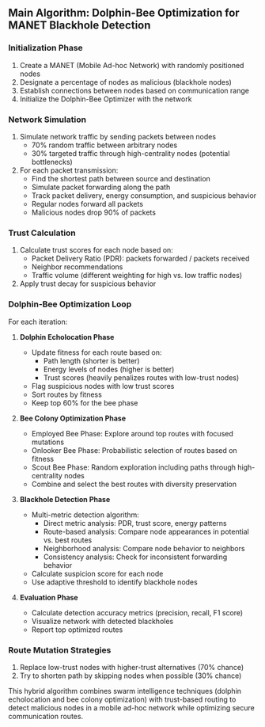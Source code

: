 ## Main Algorithm: Dolphin-Bee Optimization for MANET Blackhole Detection

### Initialization Phase
1. Create a MANET (Mobile Ad-hoc Network) with randomly positioned nodes
2. Designate a percentage of nodes as malicious (blackhole nodes)
3. Establish connections between nodes based on communication range
4. Initialize the Dolphin-Bee Optimizer with the network

### Network Simulation
1. Simulate network traffic by sending packets between nodes
   - 70% random traffic between arbitrary nodes
   - 30% targeted traffic through high-centrality nodes (potential bottlenecks)
2. For each packet transmission:
   - Find the shortest path between source and destination
   - Simulate packet forwarding along the path
   - Track packet delivery, energy consumption, and suspicious behavior
   - Regular nodes forward all packets
   - Malicious nodes drop 90% of packets

### Trust Calculation
1. Calculate trust scores for each node based on:
   - Packet Delivery Ratio (PDR): packets forwarded / packets received
   - Neighbor recommendations
   - Traffic volume (different weighting for high vs. low traffic nodes)
2. Apply trust decay for suspicious behavior

### Dolphin-Bee Optimization Loop
For each iteration:
1. **Dolphin Echolocation Phase**
   - Update fitness for each route based on: 
     - Path length (shorter is better)
     - Energy levels of nodes (higher is better)
     - Trust scores (heavily penalizes routes with low-trust nodes)
   - Flag suspicious nodes with low trust scores
   - Sort routes by fitness
   - Keep top 60% for the bee phase

2. **Bee Colony Optimization Phase**
   - Employed Bee Phase: Explore around top routes with focused mutations
   - Onlooker Bee Phase: Probabilistic selection of routes based on fitness
   - Scout Bee Phase: Random exploration including paths through high-centrality nodes
   - Combine and select the best routes with diversity preservation

3. **Blackhole Detection Phase**
   - Multi-metric detection algorithm:
     - Direct metric analysis: PDR, trust score, energy patterns
     - Route-based analysis: Compare node appearances in potential vs. best routes
     - Neighborhood analysis: Compare node behavior to neighbors
     - Consistency analysis: Check for inconsistent forwarding behavior
   - Calculate suspicion score for each node
   - Use adaptive threshold to identify blackhole nodes

4. **Evaluation Phase**
   - Calculate detection accuracy metrics (precision, recall, F1 score)
   - Visualize network with detected blackholes
   - Report top optimized routes

### Route Mutation Strategies
1. Replace low-trust nodes with higher-trust alternatives (70% chance)
2. Try to shorten path by skipping nodes when possible (30% chance)

This hybrid algorithm combines swarm intelligence techniques (dolphin echolocation and bee colony optimization) with trust-based routing to detect malicious nodes in a mobile ad-hoc network while optimizing secure communication routes.

